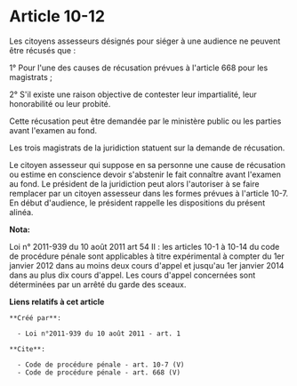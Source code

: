 # Article 10-12

Les citoyens assesseurs désignés pour siéger à une audience ne peuvent être récusés que : 

1° Pour l'une des causes de récusation prévues à l'article 668 pour les magistrats ; 

2° S'il existe une raison objective de contester leur impartialité, leur honorabilité ou leur probité. 

Cette récusation peut être demandée par le ministère public ou les parties avant l'examen au fond. 

Les trois magistrats de la juridiction statuent sur la demande de récusation. 

Le citoyen assesseur qui suppose en sa personne une cause de récusation ou estime en conscience devoir s'abstenir le fait
connaître avant l'examen au fond. Le président de la juridiction peut alors l'autoriser à se faire remplacer par un citoyen
assesseur dans les formes prévues à l'article 10-7. En début d'audience, le président rappelle les dispositions du présent
alinéa.

**Nota:**

Loi n° 2011-939 du 10 août 2011 art 54 II : les articles 10-1 à 10-14 du code de procédure pénale sont applicables à titre
expérimental à compter du 1er janvier 2012 dans au moins deux cours d'appel et jusqu'au 1er janvier 2014 dans au plus dix
cours d'appel. Les cours d'appel concernées sont déterminées par un arrêté du garde des sceaux.

**Liens relatifs à cet article**

	**Créé par**:

	  - Loi n°2011-939 du 10 août 2011 - art. 1

	**Cite**:

	  - Code de procédure pénale - art. 10-7 (V)
	  - Code de procédure pénale - art. 668 (V)
